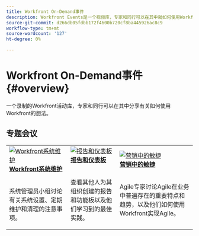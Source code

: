 ```yaml
---
title: Workfront On-Demand事件
description: Workfront Events是一个视频库，专家和同行可以在其中就如何使用Workfront增强为组织完成的工作分享他们的想法和想法。
source-git-commit: d266db05fdbb172f4600b720cf8ba445926ac8c9
workflow-type: tm+mt
source-wordcount: '127'
ht-degree: 0%

---
```


# Workfront On-Demand事件 {#overview}

一个录制的Workfront活动库，专家和同行可以在其中分享有关如何使用Workfront的想法。

## 专题会议

<table>
  <tr>
   <td>
      <a href="user-groups/workfront-system-maintenance.md">
      <img alt="Workfront系统维护" src="assets/workfront-system-maintenance.png"/>
      </a>
      <div>
         <a href="user-groups/workfront-system-maintenance.md"><strong>Workfront系统维护</strong></a>
<!---         <br/><em>foo</em> -->
      </div>
      <p>
        <br/>
         系统管理员小组讨论有关系统设置、定期维护和清理的注意事项。
      </p>
    </td>
   <td>
      <a href="user-groups/reporting-and-dashboards.md">
      <img alt="报告和仪表板" src="assets/reporting-and-dashboards.png"/>
      </a>
      <div>
         <a href="user-groups/reporting-and-dashboards.md"><strong>报告和仪表板</strong></a>
<!---         <br/><em>foo</em> -->
      </div>
      <p>
        <br/>
         查看其他人为其组织创建的报告和功能板以及他们学习到的最佳实践。
      </p>
    </td>
   <td>
      <a href="user-groups/agile-in-marketing.md">
      <img alt="营销中的敏捷" src="assets/agile-in-marketing.png"/>
      </a>
      <div>
         <a href="user-groups/agile-in-marketing.md"><strong>营销中的敏捷</strong></a>
<!---         <br/><em>foo</em> -->
      </div>
      <p>
        <br/>
         Agile专家讨论Agile在业务中普遍存在的重要特点和趋势，以及他们如何使用Workfront实现Agile。
      </p>
    </td>
  </tr>
</table>
